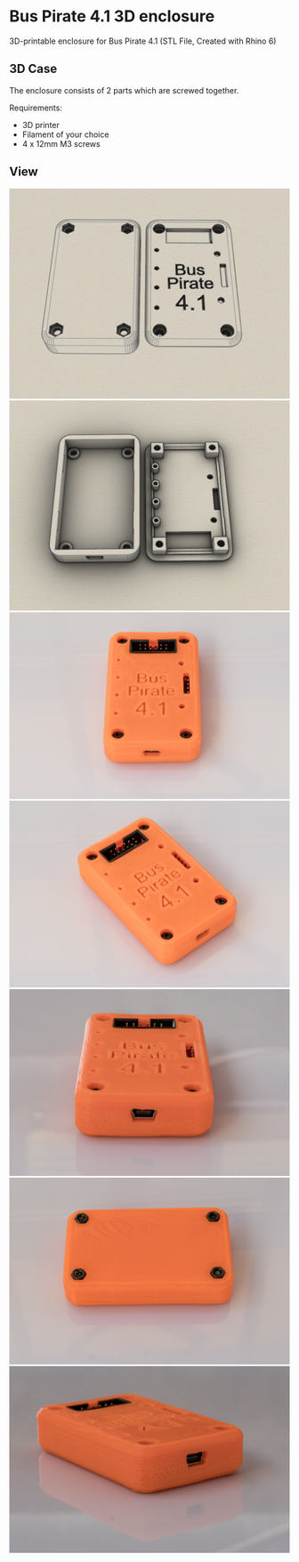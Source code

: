 # Bus Pirate 4.1 3D enclosure
3D-printable enclosure for Bus Pirate 4.1 (STL File, Created with Rhino 6) 

## 3D Case

The enclosure consists of 2 parts which are screwed together. 

Requirements:
* 3D printer 
* Filament of your choice
* 4 x 12mm M3 screws

## View
![Example Case](outside.jpg)
![Example Case](inside.jpg)
![Example Case](20190727-DSC03862.jpg)
![Example Case](20190727-DSC03863.jpg)
![Example Case](20190727-DSC03864.jpg)
![Example Case](20190727-DSC03869.jpg)
![Example Case](20190727-DSC03870.jpg)

